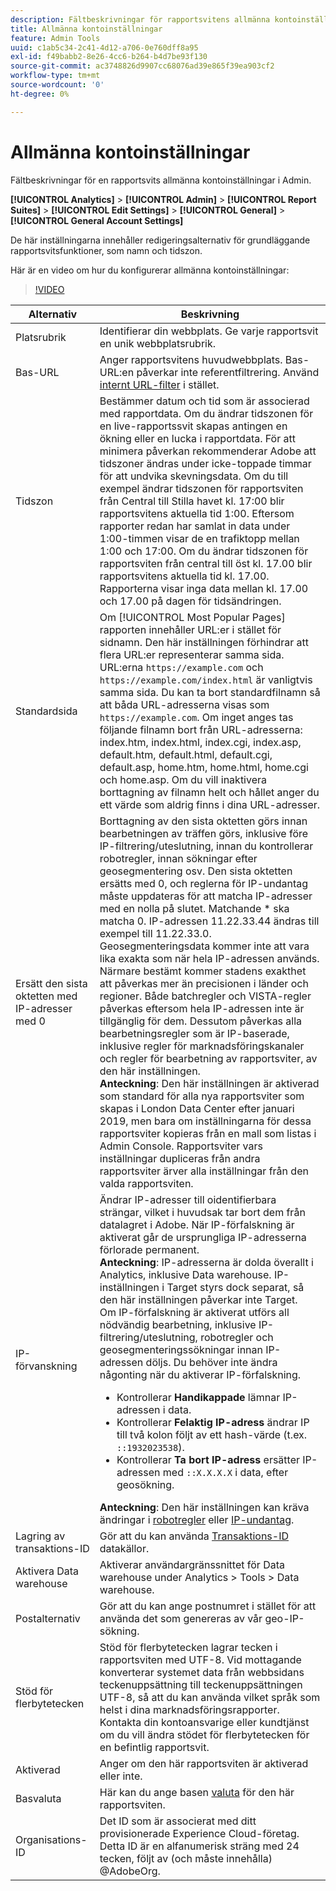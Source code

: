 ```yaml
---
description: Fältbeskrivningar för rapportsvitens allmänna kontoinställningar i Admin.
title: Allmänna kontoinställningar
feature: Admin Tools
uuid: c1ab5c34-2c41-4d12-a706-0e760dff8a95
exl-id: f49babb2-8e26-4cc6-b264-b4d7be93f130
source-git-commit: ac3748826d9907cc68076ad39e865f39ea903cf2
workflow-type: tm+mt
source-wordcount: '0'
ht-degree: 0%

---
```


# Allmänna kontoinställningar

Fältbeskrivningar för en rapportsvits allmänna kontoinställningar i Admin.

**[!UICONTROL Analytics]** > **[!UICONTROL Admin]** > **[!UICONTROL Report Suites]** > **[!UICONTROL Edit Settings]** > **[!UICONTROL General]** > **[!UICONTROL General Account Settings]**

De här inställningarna innehåller redigeringsalternativ för grundläggande rapportsvitsfunktioner, som namn och tidszon.

Här är en video om hur du konfigurerar allmänna kontoinställningar:

>[!VIDEO](https://video.tv.adobe.com/v/332330/?quality=12)

| Alternativ | Beskrivning |
|--- |--- |
| Platsrubrik | Identifierar din webbplats. Ge varje rapportsvit en unik webbplatsrubrik. |
| Bas-URL | Anger rapportsvitens huvudwebbplats. Bas-URL:en påverkar inte referentfiltrering. Använd [internt URL-filter](/help/admin/admin/c-manage-report-suites/c-edit-report-suites/general/internal-url-filter-admin.md) i stället. |
| Tidszon | Bestämmer datum och tid som är associerad med rapportdata.  Om du ändrar tidszonen för en live-rapportssvit skapas antingen en ökning eller en lucka i rapportdata. För att minimera påverkan rekommenderar Adobe att tidszoner ändras under icke-toppade timmar för att undvika skevningsdata.  Om du till exempel ändrar tidszonen för rapportsviten från Central till Stilla havet kl. 17:00 blir rapportsvitens aktuella tid 1:00. Eftersom rapporter redan har samlat in data under 1:00-timmen visar de en trafiktopp mellan 1:00 och 17:00.  Om du ändrar tidszonen för rapportsviten från central till öst kl. 17.00 blir rapportsvitens aktuella tid kl. 17.00. Rapporterna visar inga data mellan kl. 17.00 och 17.00 på dagen för tidsändringen. |
| Standardsida | Om [!UICONTROL Most Popular Pages] rapporten innehåller URL:er i stället för sidnamn. Den här inställningen förhindrar att flera URL:er representerar samma sida. URL:erna `https://example.com` och `https://example.com/index.html` är vanligtvis samma sida. Du kan ta bort standardfilnamn så att båda URL-adresserna visas som `https://example.com`.  Om inget anges tas följande filnamn bort från URL-adresserna: index.htm, index.html, index.cgi, index.asp, default.htm, default.html, default.cgi, default.asp, home.htm, home.html, home.cgi och home.asp.  Om du vill inaktivera borttagning av filnamn helt och hållet anger du ett värde som aldrig finns i dina URL-adresser. |
| Ersätt den sista oktetten med IP-adresser med 0 | Borttagning av den sista oktetten görs innan bearbetningen av träffen görs, inklusive före IP-filtrering/uteslutning, innan du kontrollerar robotregler, innan sökningar efter geosegmentering osv. Den sista oktetten ersätts med 0, och reglerna för IP-undantag måste uppdateras för att matcha IP-adresser med en nolla på slutet. Matchande * ska matcha 0. IP-adressen 11.22.33.44 ändras till exempel till 11.22.33.0. Geosegmenteringsdata kommer inte att vara lika exakta som när hela IP-adressen används. Närmare bestämt kommer stadens exakthet att påverkas mer än precisionen i länder och regioner. Både batchregler och VISTA-regler påverkas eftersom hela IP-adressen inte är tillgänglig för dem. Dessutom påverkas alla bearbetningsregler som är IP-baserade, inklusive regler för marknadsföringskanaler och regler för bearbetning av rapportsviter, av den här inställningen. <br> **Anteckning**: Den här inställningen är aktiverad som standard för alla nya rapportsviter som skapas i London Data Center efter januari 2019, men bara om inställningarna för dessa rapportsviter kopieras från en mall som listas i Admin Console. Rapportsviter vars inställningar dupliceras från andra rapportsviter ärver alla inställningar från den valda rapportsviten. |
| IP-förvanskning | Ändrar IP-adresser till oidentifierbara strängar, vilket i huvudsak tar bort dem från datalagret i Adobe. När IP-förfalskning är aktiverat går de ursprungliga IP-adresserna förlorade permanent. <br> **Anteckning**: IP-adresserna är dolda överallt i Analytics, inklusive Data warehouse. IP-inställningen i Target styrs dock separat, så den här inställningen påverkar inte Target.<br> Om IP-förfalskning är aktiverat utförs all nödvändig bearbetning, inklusive IP-filtrering/uteslutning, robotregler och geosegmenteringssökningar innan IP-adressen döljs. Du behöver inte ändra någonting när du aktiverar IP-förfalskning.<ul><li>Kontrollerar **Handikappade** lämnar IP-adressen i data.</li><li>Kontrollerar **Felaktig IP-adress** ändrar IP till två kolon följt av ett hash-värde (t.ex. `::1932023538`).</li><li>Kontrollerar **Ta bort IP-adress** ersätter IP-adressen med `::X.X.X.X` i data, efter geosökning.</li></ul>**Anteckning**: Den här inställningen kan kräva ändringar i [robotregler](/help/admin/admin/c-manage-report-suites/c-edit-report-suites/general/bot-removal/bot-rules.md) eller [IP-undantag](/help/admin/admin/exclude-ip.md). |
| Lagring av transaktions-ID | Gör att du kan använda [Transaktions-ID](/help/import/data-sources/transactionid.md) datakällor. |
| Aktivera Data warehouse | Aktiverar användargränssnittet för Data warehouse under Analytics > Tools > Data warehouse. |
| Postalternativ | Gör att du kan ange postnumret i stället för att använda det som genereras av vår geo-IP-sökning. |
| Stöd för flerbytetecken | Stöd för flerbytetecken lagrar tecken i rapportsviten med UTF-8. Vid mottagande konverterar systemet data från webbsidans teckenuppsättning till teckenuppsättningen UTF-8, så att du kan använda vilket språk som helst i dina marknadsföringsrapporter. Kontakta din kontoansvarige eller kundtjänst om du vill ändra stödet för flerbytetecken för en befintlig rapportsvit. |
| Aktiverad | Anger om den här rapportsviten är aktiverad eller inte. |
| Basvaluta | Här kan du ange basen [valuta](https://experienceleague.adobe.com/docs/analytics/implementation/vars/config-vars/currencycode.html) för den här rapportsviten. |
| Organisations-ID | Det ID som är associerat med ditt provisionerade Experience Cloud-företag. Detta ID är en alfanumerisk sträng med 24 tecken, följt av (och måste innehålla) @AdobeOrg. |